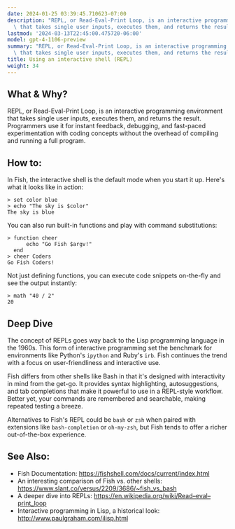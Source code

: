 ```yaml
---
date: 2024-01-25 03:39:45.710623-07:00
description: "REPL, or Read-Eval-Print Loop, is an interactive programming environment\
  \ that takes single user inputs, executes them, and returns the result. Programmers\u2026"
lastmod: '2024-03-13T22:45:00.475720-06:00'
model: gpt-4-1106-preview
summary: "REPL, or Read-Eval-Print Loop, is an interactive programming environment\
  \ that takes single user inputs, executes them, and returns the result. Programmers\u2026"
title: Using an interactive shell (REPL)
weight: 34
---
```


## What & Why?
REPL, or Read-Eval-Print Loop, is an interactive programming environment that takes single user inputs, executes them, and returns the result. Programmers use it for instant feedback, debugging, and fast-paced experimentation with coding concepts without the overhead of compiling and running a full program.

## How to:
In Fish, the interactive shell is the default mode when you start it up. Here's what it looks like in action:

```Fish Shell
> set color blue
> echo "The sky is $color"
The sky is blue
```

You can also run built-in functions and play with command substitutions:

```Fish Shell
> function cheer
      echo "Go Fish $argv!"
  end
> cheer Coders
Go Fish Coders!
```

Not just defining functions, you can execute code snippets on-the-fly and see the output instantly:

```Fish Shell
> math "40 / 2"
20
```

## Deep Dive
The concept of REPLs goes way back to the Lisp programming language in the 1960s. This form of interactive programming set the benchmark for environments like Python's `ipython` and Ruby's `irb`. Fish continues the trend with a focus on user-friendliness and interactive use.

Fish differs from other shells like Bash in that it's designed with interactivity in mind from the get-go. It provides syntax highlighting, autosuggestions, and tab completions that make it powerful to use in a REPL-style workflow. Better yet, your commands are remembered and searchable, making repeated testing a breeze.

Alternatives to Fish's REPL could be `bash` or `zsh` when paired with extensions like `bash-completion` or `oh-my-zsh`, but Fish tends to offer a richer out-of-the-box experience.

## See Also:
- Fish Documentation: https://fishshell.com/docs/current/index.html
- An interesting comparison of Fish vs. other shells: https://www.slant.co/versus/2209/3686/~fish_vs_bash
- A deeper dive into REPLs: https://en.wikipedia.org/wiki/Read–eval–print_loop
- Interactive programming in Lisp, a historical look: http://www.paulgraham.com/ilisp.html

